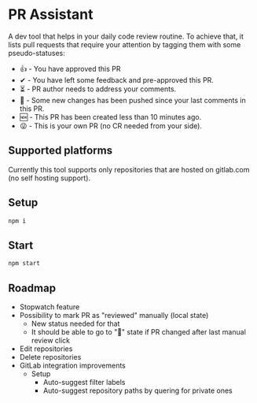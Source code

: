 # PR Assistant

A dev tool that helps in your daily code review routine. To achieve that, it 
lists pull requests that require your attention by tagging them with some pseudo-statuses:

* 👍 - You have approved this PR
* ✔ - You have left some feedback and pre-approved this PR.
* ⏳ - PR author needs to address your comments.
* 👀 - Some new changes has been pushed since your last comments in this PR.
* 🆕 - This PR has been created less than 10 minutes ago.
* 😜 - This is your own PR (no CR needed from your side).

## Supported platforms

Currently this tool supports only repositories that are hosted on gitlab.com (no self hosting support).

## Setup

```bash
npm i
```

## Start

```bash
npm start
```


## Roadmap

* Stopwatch feature 
* Possibility to mark PR as "reviewed" manually (local state)
    * New status needed for that
    * It should be able to go to "👀" state if PR changed after last manual review click
* Edit repositories
* Delete repositories
* GitLab integration improvements
    * Setup
        * Auto-suggest filter labels
        * Auto-suggest repository paths by quering for private ones
